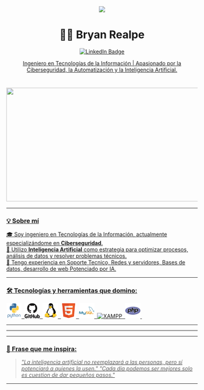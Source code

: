 <div id="header" align="center">
  <img src="https://media.giphy.com/media/xBTSwCTFkgfcdTjHMz/giphy.gif" width="100"/>

</div>

<h1 align="center">👨‍💻 Bryan Realpe</h1> 


<div id="badges" align="center">
    <a href="https://www.linkedin.com/in/bryan-realpe-b13897330/?trk=opento_sprofile_details">
      <img src="https://img.shields.io/badge/LinkedIn-blue?style=for-the-badge&logo=linkedin&logoColor=white" alt="LinkedIn Badge"/>
    </div>
<p align="center">
  Ingeniero en Tecnologías de la Información | Apasionado por la Ciberseguridad, la Automatización y la Inteligencia Artificial.
</p>
<h1>
 
  </h1>
  <div align="center">
    <img src="https://media.giphy.com/media/dWesBcTLavkZuG35MI/giphy.gif" width="600" height="300"/>
  </div>
  

---

### 💡 Sobre mí

🎓 Soy ingeniero en Tecnologías de la Información, actualmente especializándome en **Ciberseguridad**.  
🧠 Utilizo **Inteligencia Artificial** como estrategia para optimizar procesos, análisis de datos y resolver problemas técnicos.  
🔧 Tengo experiencia en Soporte Tecnico, Redes y servidores, Bases de datos, desarrollo de web Potenciado por IA.

---

### 🛠️ Tecnologías y herramientas que domino:
<div>
    <img src="https://github.com/devicons/devicon/blob/master/icons/python/python-original-wordmark.svg" title="Python" alt="Python" width="40" height="40"/>&nbsp;
    <img src="https://github.com/devicons/devicon/blob/master/icons/github/github-original-wordmark.svg" title="GitHub" alt="GitHub" width="40" height="40"/>&nbsp;
    <img src="https://github.com/devicons/devicon/blob/master/icons/linux/linux-original.svg" title="Linux" alt="Linux" width="40" height="40"/>&nbsp;
    <img src="https://github.com/devicons/devicon/blob/master/icons/html5/html5-original.svg" title="HTML5" alt="HTML" width="40" height="40"/>&nbsp;
    <img src="https://github.com/devicons/devicon/blob/master/icons/mysql/mysql-original-wordmark.svg" title="MySQL"  alt="MySQL" width="40" height="40"/>&nbsp;
<img src="https://www.apachefriends.org/images/xampp-logo-ac950edf.svg" title="XAMPP" alt="XAMPP" width="40" height="40"/>&nbsp;
<img src="https://github.com/devicons/devicon/blob/master/icons/php/php-original.svg" title="PHP" alt="PHP" width="40" height="40"/>&nbsp;


  ---

                    

---


---

### 🚀 Frase que me inspira:

> *"La inteligencia artificial no reemplazará a las personas, pero sí potenciará a quienes la usen."*
> *"Cada dia podemos ser mejores solo es cuestion de dar pequeños pasos."*

---

